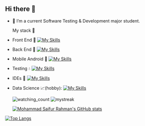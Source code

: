 ## Hi there 👋

<!--
**hieudku/hieuDku** is a ✨ _special_ ✨ repository because its `README.md` (this file) appears on your GitHub profile.

Here are some ideas to get you started:
-->
- 🔭 I’m a current Software Testing & Development major student.

  My stack :open_file_folder:
  
- Front End :gift: 
      [![My Skills](https://skillicons.dev/icons?i=js,react,html,css)](https://skillicons.dev)



- Back End :electric_plug: 
      [![My Skills](https://skillicons.dev/icons?i=java,cs,dotnet,nodejs)](https://skillicons.dev)



- Mobile Android :moyai:
      [![My Skills](https://skillicons.dev/icons?i=androidstudio,java,gradle)](https://skillicons.dev)



- Testing :droplet:
      [![My Skills](https://skillicons.dev/icons?i=nodejs,selenium)](https://skillicons.dev)



- IDEs :hammer:
      [![My Skills](https://skillicons.dev/icons?i=visualstudio,vscode,androidstudio,unity)](https://skillicons.dev)



- Data Science :chart_with_upwards_trend:(hobby):
      [![My Skills](https://skillicons.dev/icons?i=anaconda,r,py)](https://skillicons.dev)


  
  <img src="https://widgetbite.com/stats/hieudku" alt="watching_count" />


  <img src="https://github-readme-streak-stats.herokuapp.com/?user=hieudku&theme=tokyonight" alt="mystreak"/>
  
  [![Mohammad Saifur Rahman's GitHub stats](https://github-readme-stats.vercel.app/api/top-langs?username=hieudku&hide=html,scss,stylus,blade,jupyter%20notebook,python,css,shell,batchfile,dockerfile,typescript&theme=algolia&show_icons=true)](https://github.com/saifurrahman1193)
  
[![Top Langs](https://github-readme-stats.vercel.app/api?username=hieudku&theme=algolia&show_icons=true)](https://github.com/saifurrahman1193)
  

  


